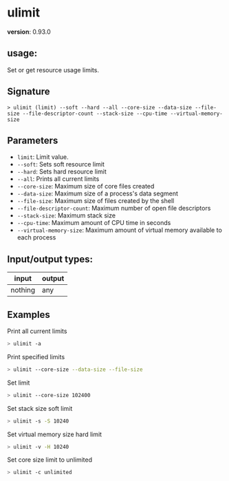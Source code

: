 # ulimit

**version**: 0.93.0

## **usage**:

Set or get resource usage limits.

## Signature

`> ulimit (limit) --soft --hard --all --core-size --data-size --file-size --file-descriptor-count --stack-size --cpu-time --virtual-memory-size`

## Parameters

- `limit`: Limit value.
- `--soft`: Sets soft resource limit
- `--hard`: Sets hard resource limit
- `--all`: Prints all current limits
- `--core-size`: Maximum size of core files created
- `--data-size`: Maximum size of a process's data segment
- `--file-size`: Maximum size of files created by the shell
- `--file-descriptor-count`: Maximum number of open file descriptors
- `--stack-size`: Maximum stack size
- `--cpu-time`: Maximum amount of CPU time in seconds
- `--virtual-memory-size`: Maximum amount of virtual memory available to each process

## Input/output types:

| input   | output |
| ------- | ------ |
| nothing | any    |

## Examples

Print all current limits

```bash
> ulimit -a
```

Print specified limits

```bash
> ulimit --core-size --data-size --file-size
```

Set limit

```bash
> ulimit --core-size 102400
```

Set stack size soft limit

```bash
> ulimit -s -S 10240
```

Set virtual memory size hard limit

```bash
> ulimit -v -H 10240
```

Set core size limit to unlimited

```bash
> ulimit -c unlimited
```
